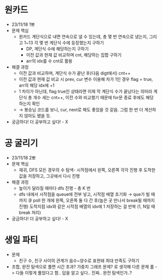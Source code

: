 # 원카드
- 23/11/18 1뽀
- 문제 핵심
  - 원카드 계단식으로 내면 연속으로 낼 수 있는데, 총 몇 번 연속으로 냈는지, 그리고 1~13 각 몇 번 계단식 수에 등장했는지 구하기
    - DP, 계단식 수에 해당하는지 구하기
    - 이전 값과 현재 값 비교하며 cnt, 해당하는 집합 구하기
    - arr의 idx를 수 cnt로 활용
- 해결 과정
  - 이전 값과 비교하며, 계단식 수가 끝난 후(다음 digt에서) cnt++
  - 이전 값과 현재 값 비교 시 prev, cur 변수 이용해 차가 1인 경우 flag = true, arr의 해당 idx에 +1
  - 1 차이가 아닌데, flag true인 상태라면 이제 막 계단식 수가 끝났다는 의미라 계단식 총 개수 세는 cnt++, 이전 수와 비교했기 때문에 for문 종료 후에도 해당하는지 확인
  - → 봉승님 코드를 보니, cur, next로 해도 좋았을 것 같음. 그럼 한 번 더 계산하지 않아도 됐을 듯.
- 궁금하다! 더 공부하고 싶다! - X

# 공 굴리기
- 23/11/18 2뽀
- 문제 핵심
  - 재귀, DFS 모든 경우의 수 탐색- 시작점에서 왼쪽, 오른쪽 각각 진행 후 도착한 값을 저장하고, 그곳에서 다시 진행
- 해결 과정
  - 높이가 달라질 때마다 dfs 진행 - 총 K 번
  - dfs 내에서 시작점을 queue에 전부 넣고, 시작점 배열 초기화 → que가 빌 때까지 큐 poll 한 개에 왼쪽, 오른쪽 둘 다 간 후(높은 곳 만나서 break될 때까지 진행) 도착지점 idx와 같은 시작점 배열의 idx에 1 저장하는 걸 반복 (1, N일 때 break 처리)
- 궁금하다! 더 공부하고 싶다! - X

# 생일 파티
- 문제
  - 친구 수, 친구 사이의 관계가 음수~양수로 표현돼 최대 만족도 구하기
- 조합, 완전 탐색으로 풀면 시간 초과? 가중치 그래프 문제? 로 생각해 다른 문제 풂 -> 다들 이렇게 풀었다고 함.. 답을 알고 싶다.. 진짜.. 완전 탐색인가..?